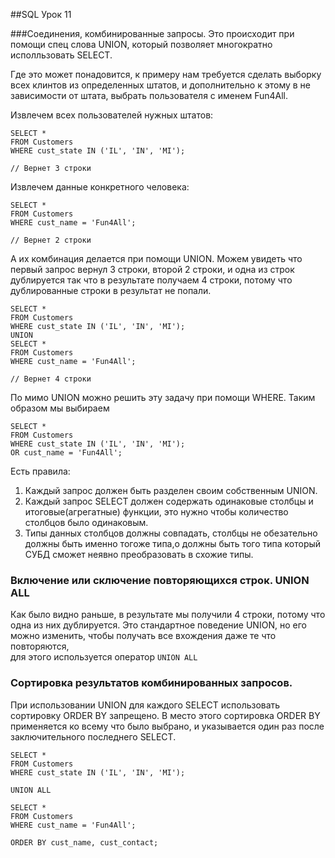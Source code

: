 ##SQL Урок 11

###Соединения, комбинированные запросы.
Это происходит при помощи спец слова UNION, который позволяет 
многократно исполльзовать SELECT.

Где это может понадовится, к примеру нам требуется сделать выборку всех
клинтов из определенных штатов, и дополнительно к этому в не зависимости
от штата, выбрать пользователя с именем Fun4All.

Извлечем всех пользователей нужных штатов:

    SELECT * 
    FROM Customers
    WHERE cust_state IN ('IL', 'IN', 'MI');

    // Вернет 3 строки

Извлечем данные конкретного человека:

    SELECT * 
    FROM Customers
    WHERE cust_name = 'Fun4All';

    // Вернет 2 строки

А их комбинация делается при помощи UNION. Можем увидеть что первый
запрос вернул 3 строки, второй 2 строки, и одна из строк дублируется
так что в результате получаем 4 строки, потому что дублированные строки
в результат не попали.

    SELECT * 
    FROM Customers
    WHERE cust_state IN ('IL', 'IN', 'MI');
    UNION
    SELECT * 
    FROM Customers
    WHERE cust_name = 'Fun4All';

    // Вернет 4 строки 

По мимо UNION можно решить эту задачу при помощи WHERE. Таким образом
мы выбираем

    SELECT *
    FROM Customers
    WHERE cust_state IN ('IL', 'IN', 'MI');
    OR cust_name = 'Fun4All';

Есть правила:

1. Каждый запрос должен быть разделен своим собственным UNION.
2. Каждый запрос SELECT должен содержать одинаковые столбцы 
   и итоговые(агрегатные) функции, это нужно чтобы количество 
   столбцов было одинаковым.
3. Типы данных столбцов должны совпадать, столбцы не обезательно
   должны быть именно тогоже типа,о должны быть того типа
   который СУБД сможет неявно преобразовать в схожие типы.

### Включение или сключение повторяющихся строк. UNION ALL
Как было видно раньше, в результате мы получили 4 строки, потому что
одна из них дублируется. Это стандартное поведение UNION, но его можно 
изменить, чтобы получать все вхождения даже те что повторяются,  
для этого используется оператор `UNION ALL`

### Сортировка результатов комбинированных запросов.
При использовании UNION для каждого SELECT использовать сортировку
ORDER BY запрещено. В место этого сортировка ORDER BY применяется ко 
всему что было выбрано, и указывается один раз после заключительного 
последнего SELECT.

    SELECT * 
    FROM Customers
    WHERE cust_state IN ('IL', 'IN', 'MI');

    UNION ALL

    SELECT * 
    FROM Customers
    WHERE cust_name = 'Fun4All';

    ORDER BY cust_name, cust_contact;






























